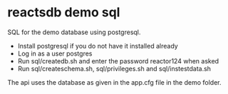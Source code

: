 reactsdb demo sql
=================

SQL for the demo database using postgresql.

* Install postgresql if you do not have it installed already
* Log in as a user postgres
* Run sql/createdb.sh and enter the password reactor124 when asked
* Run sql/createschema.sh, sql/privileges.sh and sql/instestdata.sh  

The api uses the database as given in the app.cfg file in the demo folder.
